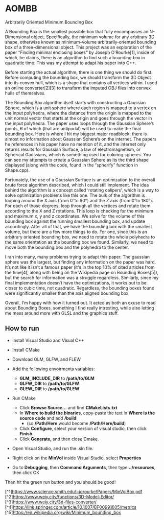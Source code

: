 # AOMBB
Arbitrarily Oriented Minimum Bounding Box

A Bounding Box is the smallest possible box that fully encompasses an N-Dimensional object. Specifically, the minimum volume for any arbitrary 3D shape, otherwise known as minimum-volume arbitrarily-oriented bounding box of a three-dimensional object. 
This project was an exploration of the paper “Finding minimal enclosing boxes” by Joseph O'Rourke[1], inside of which, he claims, there is an algorithm to find such a bounding box in quadratic time.
This was my attempt to adapt his paper into C++.

Before starting the actual algorithm, there is one thing we should do first.
Before computing the bounding box, we should  transform the 3D Object into its convex hull, which is a shape that contains all vertices within. 
I used an online converter[2][3] to transform the imputed OBJ files into convex hulls of themselves. 

The Bounding Box algorithm itself starts with constructing a Gaussian Sphere, which is a unit sphere where each region is mapped to a vertex on the input polyhedra, where the distance from the origin is mapped to the unit normal vector that starts at the origin and goes through the vector in the input polyhedra.
The paper uses loops through the Gaussian Sphere’s points, 6 of which (that are antipodal) will be used to make the final bounding box. 
Here is where I hit my biggest major roadblock: there is almost no information about Gaussian Sphere’s on the internet. The papers he references in his paper have no mention of it, and the internet only returns results for Gaussian Surface, a law of electromagnetism, or Spherical Gaussians, which is something used for coloring spheres. You can see my attempts to create a Gaussian Sphere as its the third shape displayed (along with the code, found in the “spherify” function in Shape.cpp).

Fortunately, the use of a Gaussian Surface is an optimization to the overall brute force algorithm described, which I could still implement. The idea behind the algorithm is a concept called ‘rotating calipers’, which is a way to solve optimization problems like this one. The bulk of the algorithm is looping around the X axis (from 0°to 90°) and the Z axis (from 0°to 180°). For each of those degrees, loop through all the vertices and rotate them according to the X and Z rotations. This loop is checking for the minimum and maximum x, y and z coordinates. We solve for the volume of this bounding box against the running smallest bounding box, and update accordingly. After all of that, we have the bounding box with the smallest volume, but there are a few more things to do. For one, since this is an arbitrary oriented bounding box, we need to rotate the whole polyhedra to the same orientation as the bounding box we found. Similarly, we need to move both the bounding box and the polyhedra to the center.

I ran into many, many problems trying to adapt this paper. The gaussian sphere was the largest, but finding any information on the paper was hard. It’s not like it isn’t a famous paper (it's in the top 10% of cited articles from the time[4], along with being on the Wikipedia page on Bounding Boxes[5]), but the search for information was a struggle regardless. Similarly, since my final implementation doesn’t have the optimizations, it works out to be closer to cubic time, not quadratic. Regardless, the bounding boxes found were significantly smaller than the axis aligned bounding box. 

Overall, I'm happy with how it turned out. It acted as both an exuse to read about Bounding Boxes, something I find really intresting, while also letting me mess around more with GLSL and the graphics stuff.

## How to run

- Install Visual Studio and Visual C++
- Install CMake
- Download GLM, GLFW, and FLEW

- Add the following envoirments variables:
  - **GLM_INCLUDE_DIR** to **/path/to/GLM**
  - **GLFW_DIR** to **/path/to/GLFW**
  - **GLEW_DIR** to **/path/to/GLEW**

- Run CMake
  - Click **Browse Source...** and find **CMakeLists.txt**
  - In **Where to build the binaries**, copy-paste the text in **Where is the source code** and add **/build**
    - (so **/Path/Here** would become **/Path/Here/build**)
  - Click **Configure**, select your version of visual studio, then click **Finish**
  - Click **Generate**, and then close Cmake.

- Open Visual Studio, and run the .sln file.
- Right click on the **MinVol** inside Visual Studio, select **Properties**
- Go to **Debugging**, then **Command Arguments**, then type **../resources**, then click OK

Then hit the green run button and you should be good!


[^1]https://www.science.smith.edu/~jorourke/Papers/MinVolBox.pdf
[^2]https://www.weiy.city/functions/3D-Model-Editor/
[^3]https://www.weiy.city/3d-files-converter/
[^4]https://link.springer.com/article/10.1007/BF00991005/metrics
[^5]https://en.wikipedia.org/wiki/Minimum_bounding_box
